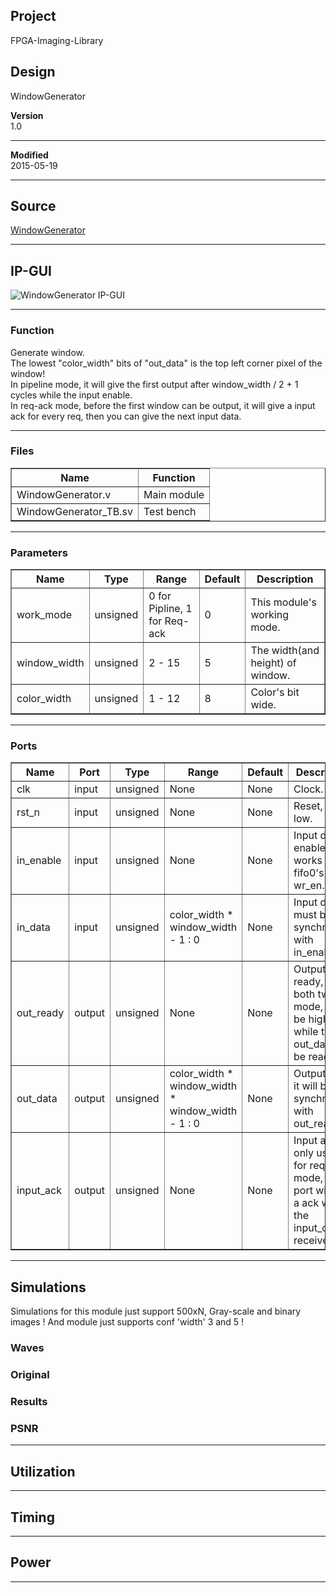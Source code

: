 ## Project
FPGA-Imaging-Library  



## Design
WindowGenerator  



**Version**  
1.0  
  

***

**Modified**  
2015-05-19  
  

***

## Source
[WindowGenerator](https://github.com/dtysky/FPGA-Imaging-Library/tree/Publish/Generate/WindowGenerator)


***

## IP-GUI
![WindowGenerator IP-GUI](http://src.dtysky.moe/image/f-i-l/3/9/3.png)


***

### Function
Generate window.  
The lowest "color_width" bits of "out_data" is the top left corner pixel of the window!  
In pipeline mode, it will give the first output after window_width / 2 + 1 cycles while the input enable.  
In req-ack mode, before the first window can be output, it will give a input ack for every req, then you can give the next input data.  
  

***

### Files

<center>
<table border="1" cellspacing="0">
<tr>
<th>Name</th>
<th>Function</th>
</tr>
<tr>
<td>WindowGenerator.v</td>
<td>Main module  
</td>
</tr>
<tr>
<td>WindowGenerator_TB.sv</td>
<td>Test bench  
</td>
</tr>
</table>
</center>

***

### Parameters

<center>
<table border="1" cellspacing="0">
<tr>
<th>Name</th>
<th>Type</th>
<th>Range</th>
<th>Default</th>
<th>Description</th>
</tr>
<tr>
<td>work_mode</td>
<td>unsigned</td>
<td>0 for Pipline, 1 for Req-ack</td>
<td>0</td>
<td>This module's working mode.</td>
</tr>
<tr>
<td>window_width</td>
<td>unsigned</td>
<td>2 - 15</td>
<td>5</td>
<td>The width(and height) of window.</td>
</tr>
<tr>
<td>color_width</td>
<td>unsigned</td>
<td>1 - 12</td>
<td>8</td>
<td>Color's bit wide.</td>
</tr>
</table>
</center>

***

### Ports

<center>
<table border="1" cellspacing="0">
<tr>
<th>Name</th>
<th>Port</th>
<th>Type</th>
<th>Range</th>
<th>Default</th>
<th>Description</th>
</tr>
<tr>
<td>clk</td>
<td>input</td>
<td>unsigned</td>
<td>None</td>
<td>None</td>
<td>Clock.</td>
</tr>
<tr>
<td>rst_n</td>
<td>input</td>
<td>unsigned</td>
<td>None</td>
<td>None</td>
<td>Reset, active low.</td>
</tr>
<tr>
<td>in_enable</td>
<td>input</td>
<td>unsigned</td>
<td>None</td>
<td>None</td>
<td>Input data enable, it works as fifo0's wr_en.</td>
</tr>
<tr>
<td>in_data</td>
<td>input</td>
<td>unsigned</td>
<td>color_width * window_width - 1 : 0</td>
<td>None</td>
<td>Input data, it must be synchronous with in_enable.</td>
</tr>
<tr>
<td>out_ready</td>
<td>output</td>
<td>unsigned</td>
<td>None</td>
<td>None</td>
<td>Output data ready, in both two mode, it will be high while the out_data can be read.</td>
</tr>
<tr>
<td>out_data</td>
<td>output</td>
<td>unsigned</td>
<td>color_width * window_width * window_width - 1 : 0</td>
<td>None</td>
<td>Output data, it will be synchronous with out_ready.</td>
</tr>
<tr>
<td>input_ack</td>
<td>output</td>
<td>unsigned</td>
<td>None</td>
<td>None</td>
<td>Input ack, only used for req-ack mode, this port will give a ack while the input_data received.</td>
</tr>
</table>
</center>

***

## Simulations
Simulations for this module just support 500xN, Gray-scale and binary images ! And module just supports conf 'width' 3 and 5 !

### Waves


### Original


### Results


### PSNR





***

## Utilization



***

## Timing



***

## Power



***

